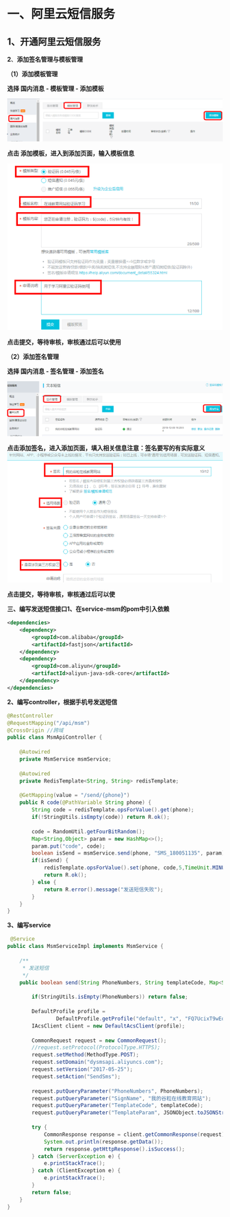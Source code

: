 # 一、阿里云短信服务

## 1、开通阿里云短信服务

**2**、**添加签名管理与模板管理**

**（1）添加模板管理**

**选择 国内消息 - 模板管理 - 添加模板**

![img](../../图片/84a3a870-96c0-4e7a-9390-df2fc9d49247.png)

**点击 添加模板，进入到添加页面，输入模板信息**

![img](../../图片/80f24f53-9c88-4230-89c1-62c5197beb4f.png)

**点击提交，等待审核，审核通过后可以使用**

**（2）添加签名管理**

**选择 国内消息 - 签名管理 - 添加签名**

![img](../../图片/30f13eed-acd0-4397-84b6-c14c46140aec.png)

**点击添加签名，进入添加页面，填入相关信息注意：签名要写的有实际意义**![img](../../图片/438edee5-94bd-461a-8d63-2773edeeee7c.png)

**点击提交，等待审核，审核通过后可以使**

**三、编写发送短信接口1、在service-msm的pom中引入依赖**

```xml
<dependencies>
    <dependency>
        <groupId>com.alibaba</groupId>
        <artifactId>fastjson</artifactId>
    </dependency>
    <dependency>
        <groupId>com.aliyun</groupId>
        <artifactId>aliyun-java-sdk-core</artifactId>
    </dependency>
</dependencies>
```

**2、编写controller，根据手机号发送短信**

```java
@RestController
@RequestMapping("/api/msm")
@CrossOrigin //跨域
public class MsmApiController {

    @Autowired
    private MsmService msmService;

    @Autowired
    private RedisTemplate<String, String> redisTemplate;

    @GetMapping(value = "/send/{phone}")
    public R code(@PathVariable String phone) {
        String code = redisTemplate.opsForValue().get(phone);
        if(!StringUtils.isEmpty(code)) return R.ok();

        code = RandomUtil.getFourBitRandom();
        Map<String,Object> param = new HashMap<>();
        param.put("code", code);
        boolean isSend = msmService.send(phone, "SMS_180051135", param);
        if(isSend) {
            redisTemplate.opsForValue().set(phone, code,5,TimeUnit.MINUTES);
            return R.ok();
        } else {
            return R.error().message("发送短信失败");
        }
    }
}
```

**3、编写service**

```java
 @Service
public class MsmServiceImpl implements MsmService {

    /**
     * 发送短信
     */
    public boolean send(String PhoneNumbers, String templateCode, Map<String,Object> param) {

        if(StringUtils.isEmpty(PhoneNumbers)) return false;

        DefaultProfile profile =
                DefaultProfile.getProfile("default", "x", "FQ7UcixT9wEqMv9F35nORPqKr8XkTF");
        IAcsClient client = new DefaultAcsClient(profile);

        CommonRequest request = new CommonRequest();
        //request.setProtocol(ProtocolType.HTTPS);
        request.setMethod(MethodType.POST);
        request.setDomain("dysmsapi.aliyuncs.com");
        request.setVersion("2017-05-25");
        request.setAction("SendSms");

        request.putQueryParameter("PhoneNumbers", PhoneNumbers);
        request.putQueryParameter("SignName", "我的谷粒在线教育网站");
        request.putQueryParameter("TemplateCode", templateCode);
        request.putQueryParameter("TemplateParam", JSONObject.toJSONString(param));

        try {
            CommonResponse response = client.getCommonResponse(request);
            System.out.println(response.getData());
            return response.getHttpResponse().isSuccess();
        } catch (ServerException e) {
            e.printStackTrace();
        } catch (ClientException e) {
            e.printStackTrace();
        }
        return false;
    }
}
```

